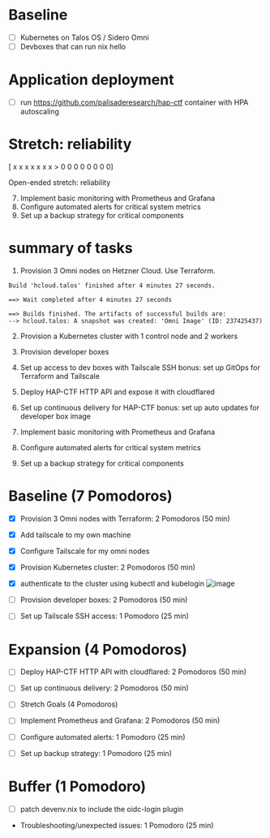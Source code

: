 # Baseline

- [ ] Kubernetes on Talos OS / Sidero Omni
- [ ] Devboxes that can run nix hello

# Application deployment

- [ ] run https://github.com/palisaderesearch/hap-ctf container with HPA
      autoscaling

# Stretch: reliability


[ x  x  x  x  x  x  x  >  0  0  0  0  0  0  0  0]

Open-ended stretch: reliability

7. Implement basic monitoring with Prometheus and Grafana
8. Configure automated alerts for critical system metrics
9. Set up a backup strategy for critical components

# summary of tasks

1. Provision 3 Omni nodes on Hetzner Cloud. Use Terraform.

```
Build 'hcloud.talos' finished after 4 minutes 27 seconds.

==> Wait completed after 4 minutes 27 seconds

==> Builds finished. The artifacts of successful builds are:
--> hcloud.talos: A snapshot was created: 'Omni Image' (ID: 237425437)
```

2. Provision a Kubernetes cluster with 1 control node and 2 workers
3. Provision developer boxes
4. Set up access to dev boxes with Tailscale SSH bonus: set up GitOps for
   Terraform and Tailscale

5. Deploy HAP-CTF HTTP API and expose it with cloudflared
6. Set up continuous delivery for HAP-CTF bonus: set up auto updates for
   developer box image

7. Implement basic monitoring with Prometheus and Grafana
8. Configure automated alerts for critical system metrics
9. Set up a backup strategy for critical components

# Baseline (7 Pomodoros)

- [x] Provision 3 Omni nodes with Terraform: 2 Pomodoros (50 min)
- [x] Add tailscale to my own machine
- [x] Configure Tailscale for my omni nodes
- [x] Provision Kubernetes cluster: 2 Pomodoros (50 min)
- [x] authenticate to the cluster using kubectl and kubelogin
![image](https://github.com/user-attachments/assets/a02c5ba7-606e-47b8-b1b4-b94f7b858645)


- [ ] Provision developer boxes: 2 Pomodoros (50 min)
- [ ] Set up Tailscale SSH access: 1 Pomodoro (25 min)

# Expansion (4 Pomodoros)

- [ ] Deploy HAP-CTF HTTP API with cloudflared: 2 Pomodoros (50 min)
- [ ] Set up continuous delivery: 2 Pomodoros (50 min)

- [ ] Stretch Goals (4 Pomodoros)

- [ ] Implement Prometheus and Grafana: 2 Pomodoros (50 min)
- [ ] Configure automated alerts: 1 Pomodoro (25 min)
- [ ] Set up backup strategy: 1 Pomodoro (25 min)

# Buffer (1 Pomodoro)

- [ ] patch devenv.nix to include the oidc-login plugin
- Troubleshooting/unexpected issues: 1 Pomodoro (25 min)
